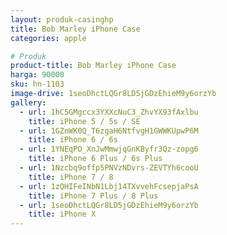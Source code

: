 ```yaml
---
layout: produk-casinghp
title: Bob Marley iPhone Case
categories: apple

# Produk
product-title: Bob Marley iPhone Case
harga: 90000
sku: hn-1103
image-drive: 1seoDhctLQGr8LD5jGDzEhieM9y6orzYb
gallery:
  - url: 1hC5GMgccx3YXXcNuC3_ZhvYX93fAxlbu
    title: iPhone 5 / 5s / SE
  - url: 1GZnWK0Q_T6zgaH6NtfvgH1GWWKUpwP6M
    title: iPhone 6 / 6s
  - url: 1YNEqPO_XnJwMmwjqGnKByfr3Qz-zopg6
    title: iPhone 6 Plus / 6s Plus
  - url: 1Nzcbq9offp5PNVzNDvrs-ZEVTYh6cooU
    title: iPhone 7 / 8
  - url: 1zQHIFeINbN1Lbj14TXvvehFcsepjaPsA
    title: iPhone 7 Plus / 8 Plus
  - url: 1seoDhctLQGr8LD5jGDzEhieM9y6orzYb
    title: iPhone X
---
```

